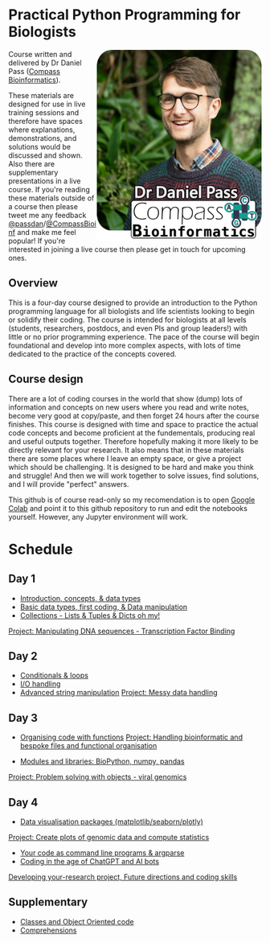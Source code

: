 # Practical Python Programming for Biologists
<img align="right" width="328" height="380" src="Misc/Headshot-lowres.png">

Course written and delivered by Dr Daniel Pass ([Compass Bioinformatics](https://www.CompassBioinformatics.co.uk)).

These materials are designed for use in live training sessions and therefore have spaces where explanations, demonstrations, and solutions would be discussed and shown. Also there are supplementary presentations in a live course. If you're reading these materials outside of a course then please tweet me any feedback [@passdan](https://www.twitter.com/passdan)/[@CompassBioinf](https://www.twitter.com/CompassBioinf) and make me feel popular! If you're interested in joining a live course then please get in touch for upcoming ones.

## Overview 
This is a four-day course designed to provide an introduction to the Python programming language for all biologists and life scientists looking to begin or solidify their coding. The course is intended for biologists at all levels (students, researchers, postdocs, and even PIs and group leaders!) with little or no prior programming experience. The pace of the course will begin foundational and develop into more complex aspects, with lots of time dedicated to the practice of the concepts covered.

## Course design
There are a lot of coding courses in the world that show (dump) lots of information and concepts on new users where you read and write notes, become very good at copy/paste, and then forget 24 hours after the course finishes. This course is designed with time and space to practice the actual code concepts and become proficient at the fundementals, producing real and useful outputs together. Therefore hopefully making it more likely to be directly relevant for your research. It also means that in these materials there are some places where I leave an empty space, or give a project which should be challenging. It is designed to be hard and make you think and struggle! And then we will work together to solve issues, find solutions, and I will provide "perfect" answers.

This github is of course read-only so my recomendation is to open [Google Colab](https://colab.research.google.com/) and point it to this github repository to run and edit the notebooks yourself. However, any Jupyter environment will work.

# Schedule
## Day 1
- [Introduction, concepts, & data types](Day1/P34B-Day1-Introduction.ipynb)
- [Basic data types, first coding, & Data manipulation](Day1/P34B-Day1-DataTypes_and_Manipulation.ipynb)
- [Collections  - Lists & Tuples & Dicts oh my!](Day1/P34B-Day1-MoreDataTypes.ipynb)

[Project: Manipulating DNA sequences - Transcription Factor Binding](Day1/P34B-Day1-Project.ipynb)

## Day 2
- [Conditionals & loops](Day2/P34B-Day2-Loops.ipynb)
- [I/O handling](Day1/P34B-Day1-IO.ipynb)
- [Advanced string manipulation](Day2/P34B-Day2-AdvancedStrings.ipynb)
[Project: Messy data handling]()

## Day 3
- [Organising code with functions](Day2/P34B-Day2-Functions.ipynb)
[Project: Handling bioinformatic and bespoke files and functional organisation](Day2/P34B-Day2-Project.ipynb)

- [Modules and libraries: BioPython, numpy, pandas](Day3/P34B-Day3-Modules-Biopython_and_Stats.ipynb)

[Project: Problem solving with objects - viral genomics](Day3/P34B-Day3-Project.ipynb)

## Day 4
- [Data visualisation packages (matplotlib/seaborn/plotly)](Day4/P34B-Day4-Data_visualisation_and_libraries.ipynb)

[Project: Create plots of genomic data and compute statistics](Day4/P34B-Day4-Project.ipynb)
- [Your code as command line programs & argparse](Day3/P34B-Day3-CLI_and_argparse.ipynb)
- [Coding in the age of ChatGPT and AI bots](Day4/P34B-Day4-ChatGPT_and_AIs.ipynb)

[Developing your-research project, Future directions and coding skills](Day4/)

## Supplementary
- [Classes and Object Oriented code](Day3/P34B-Day3-ClassesAndObjects.ipynb)
- [Comprehensions](Supplementary/P34B-Comprehensions.ipynb)
